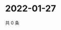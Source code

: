 # 2022-01-27

共 0 条

<!-- BEGIN WEIBO -->
<!-- 最后更新时间 Thu Jan 27 2022 02:16:38 GMT+0800 (China Standard Time) -->

<!-- END WEIBO -->
